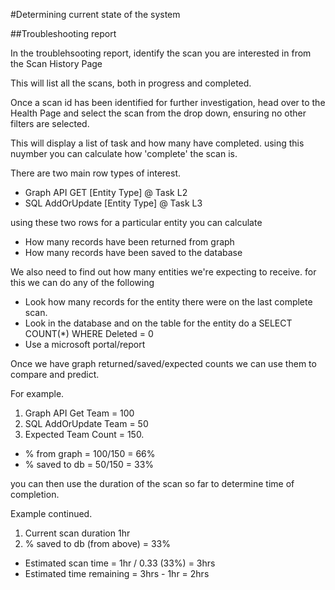 #Determining current state of the system

##Troubleshooting report

In the troublehsooting report, identify the scan you are interested in from the Scan History Page

This will list all the scans, both in progress and completed.

Once a scan id has been identified for further investigation, head over to the Health Page and select the scan from the drop down, ensuring no other filters are selected.

This will display a list of task and how many have completed. using this nuymber you can calculate how 'complete' the scan is.

There are two main row types of interest.

- Graph API GET [Entity Type] @ Task L2
- SQL AddOrUpdate [Entity Type] @ Task L3

using these two rows for a particular entity you can calculate

- How many records have been returned from graph
- How many records have been saved to the database

We also need to find out how many entities we're expecting to receive. for this we can do any of the following

- Look how many records for the entity there were on the last complete scan.
- Look in the database and on the table for the entity do a SELECT COUNT(*) WHERE Deleted = 0
- Use a microsoft portal/report

Once we have graph returned/saved/expected counts we can use them to compare and predict.

For example.
1. Graph API Get Team = 100
2. SQL AddOrUpdate Team = 50
3. Expected Team Count = 150.

- % from graph = 100/150 = 66%
- % saved to db = 50/150 = 33%

you can then use the duration of the scan so far to determine time of completion.

Example continued.
1. Current scan duration 1hr
2. % saved to db (from above) = 33%
- Estimated scan time = 1hr / 0.33 (33%) = 3hrs
- Estimated time remaining = 3hrs - 1hr = 2hrs

